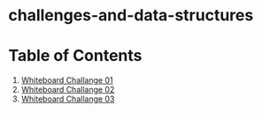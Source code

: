 # challenges-and-data-structures

# Table of Contents
1. [Whiteboard Challange 01](./whiteboard-challenges/cc-01/cc-01.md)
2. [Whiteboard Challange 02](./whiteboard-challenges/cc-02/cc-02.md)
3. [Whiteboard Challange 03](./whiteboard-challenges/cc-03/cc-03.md)
